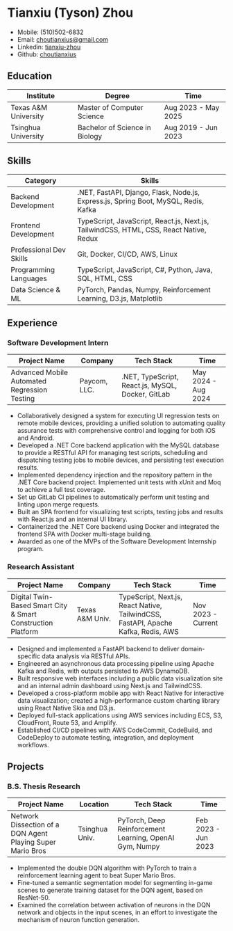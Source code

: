 # Tianxiu (Tyson) Zhou

- Mobile: (510)502-6832
- Email: [choutianxius@gmail.com](mailto:choutianxius@gmail.com)
- Linkedin: [tianxiu-zhou](https://www.linkedin.com/in/tianxiu-zhou)
- Github: [choutianxius](https://github.com/choutianxius)

## Education

| Institute            | Degree                         | Time                         |
| -------------------- | ------------------------------ | ---------------------------- |
| Texas A&M University | Master of Computer Science     | Aug 2023 - May 2025 |
| Tsinghua University  | Bachelor of Science in Biology | Aug 2019 - Jun 2023          |

## Skills

| Category                | Skills                                                       |
| ----------------------- | ------------------------------------------------------------ |
| Backend Development     | .NET, FastAPI, Django, Flask, Node.js, Express.js, Spring Boot, MySQL, Redis, Kafka |
| Frontend Development    | TypeScript, JavaScript, React.js, Next.js, TailwindCSS, HTML, CSS, React Native, Redux |
| Professional Dev Skills | Git, Docker, CI/CD, AWS, Linux                               |
| Programming Languages   | TypeScript, JavaScript, C#, Python, Java, SQL, HTML, CSS     |
| Data Science & ML       | PyTorch, Pandas, Numpy, Reinforcement Learning, D3.js, Matplotlib |

## Experience

### Software Development Intern

| Project Name                                 | Company      | Tech Stack                                        | Time                |
| -------------------------------------------- | ------------ | ------------------------------------------------- | ------------------- |
| Advanced Mobile Automated Regression Testing | Paycom, LLC. | .NET, TypeScript, React.js, MySQL, Docker, GitLab | May 2024 - Aug 2024 |

- Collaboratively designed a system for executing UI regression tests on remote mobile devices, providing a unified solution to automating quality assurance tests with comprehensive control and logging for both iOS and Android.
- Developed a .NET Core backend application with the MySQL database to provide a RESTful API for managing test scripts, scheduling and dispatching testing jobs to mobile devices, and persisting test execution results.
- Implemented dependency injection and the repository pattern in the .NET Core backend project. Implemented unit tests with xUnit and Moq to achieve a full test coverage.
- Set up GitLab CI pipelines to automatically perform unit testing and linting upon merge requests.
- Built an SPA frontend for visualizing test scripts, testing jobs and results with React.js and an internal UI library.
- Containerized the .NET Core backend using Docker and integrated the frontend SPA with Docker multi-stage building.
- Awarded as one of the MVPs of the Software Development Internship program.

### Research Assistant

| Project Name                                                | Company         | Tech Stack                                                   | Time               |
| ----------------------------------------------------------- | --------------- | ------------------------------------------------------------ | ------------------ |
| Digital Twin-Based Smart City & Smart Construction Platform | Texas A&M Univ. | TypeScript, Next.js, React Native, TailwindCSS, FastAPI, Apache Kafka, Redis, AWS | Nov 2023 - Current |

- Designed and implemented a FastAPI backend to deliver domain-specific data analysis via RESTful APIs.
- Engineered an asynchronous data processing pipeline using Apache Kafka and Redis, with outputs persisted to AWS DynamoDB.
- Built responsive web interfaces including a public data visualization site and an internal admin dashboard using Next.js and TailwindCSS.
- Developed a cross-platform mobile app with React Native for interactive data visualization; created a high-performance custom charting library using React Native Skia and D3.js.
- Deployed full-stack applications using AWS services including ECS, S3, CloudFront, Route 53, and Amplify.
- Established CI/CD pipelines with AWS CodeCommit, CodeBuild, and CodeDeploy to automate testing, integration, and deployment workflows.

## Projects

### B.S. Thesis Research

| Project Name                                               | Location       | Tech Stack                                              | Time                |
| ---------------------------------------------------------- | -------------- | ------------------------------------------------------- | ------------------- |
| Network Dissection of a DQN Agent Playing Super Mario Bros | Tsinghua Univ. | PyTorch, Deep Reinforcement Learning, OpenAI Gym, Numpy | Feb 2023 - Jun 2023 |

- Implemented the double DQN algorithm with PyTorch to train a reinforcement learning agent to beat Super Mario Bros.
- Fine-tuned a semantic segmentation model for segmenting in-game scenes to generate training dataset for the DQN agent, based on ResNet-50.
- Examined the correlation between activation of neurons in the DQN network and objects in the input scenes, in an effort to investigate the mechanism of neuron function generation.
